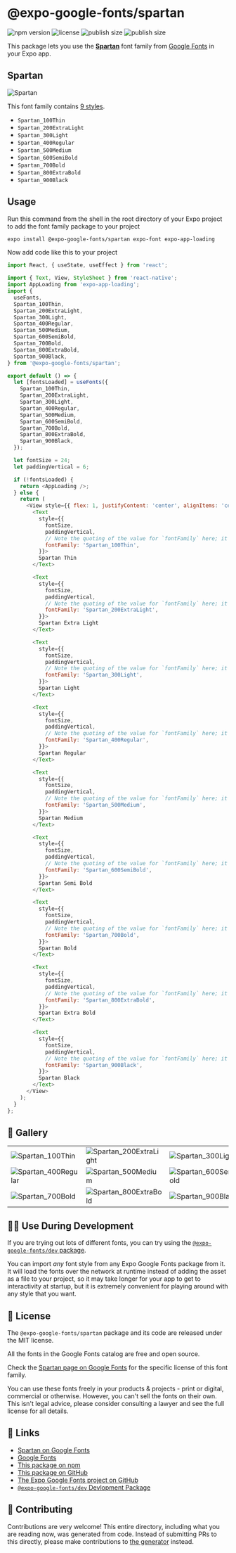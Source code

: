 # @expo-google-fonts/spartan

![npm version](https://flat.badgen.net/npm/v/@expo-google-fonts/spartan)
![license](https://flat.badgen.net/github/license/expo/google-fonts)
![publish size](https://flat.badgen.net/packagephobia/install/@expo-google-fonts/spartan)
![publish size](https://flat.badgen.net/packagephobia/publish/@expo-google-fonts/spartan)

This package lets you use the [**Spartan**](https://fonts.google.com/specimen/Spartan) font family from [Google Fonts](https://fonts.google.com/) in your Expo app.

## Spartan

![Spartan](./font-family.png)

This font family contains [9 styles](#-gallery).

- `Spartan_100Thin`
- `Spartan_200ExtraLight`
- `Spartan_300Light`
- `Spartan_400Regular`
- `Spartan_500Medium`
- `Spartan_600SemiBold`
- `Spartan_700Bold`
- `Spartan_800ExtraBold`
- `Spartan_900Black`

## Usage

Run this command from the shell in the root directory of your Expo project to add the font family package to your project
```sh
expo install @expo-google-fonts/spartan expo-font expo-app-loading
```

Now add code like this to your project
```js
import React, { useState, useEffect } from 'react';

import { Text, View, StyleSheet } from 'react-native';
import AppLoading from 'expo-app-loading';
import {
  useFonts,
  Spartan_100Thin,
  Spartan_200ExtraLight,
  Spartan_300Light,
  Spartan_400Regular,
  Spartan_500Medium,
  Spartan_600SemiBold,
  Spartan_700Bold,
  Spartan_800ExtraBold,
  Spartan_900Black,
} from '@expo-google-fonts/spartan';

export default () => {
  let [fontsLoaded] = useFonts({
    Spartan_100Thin,
    Spartan_200ExtraLight,
    Spartan_300Light,
    Spartan_400Regular,
    Spartan_500Medium,
    Spartan_600SemiBold,
    Spartan_700Bold,
    Spartan_800ExtraBold,
    Spartan_900Black,
  });

  let fontSize = 24;
  let paddingVertical = 6;

  if (!fontsLoaded) {
    return <AppLoading />;
  } else {
    return (
      <View style={{ flex: 1, justifyContent: 'center', alignItems: 'center' }}>
        <Text
          style={{
            fontSize,
            paddingVertical,
            // Note the quoting of the value for `fontFamily` here; it expects a string!
            fontFamily: 'Spartan_100Thin',
          }}>
          Spartan Thin
        </Text>

        <Text
          style={{
            fontSize,
            paddingVertical,
            // Note the quoting of the value for `fontFamily` here; it expects a string!
            fontFamily: 'Spartan_200ExtraLight',
          }}>
          Spartan Extra Light
        </Text>

        <Text
          style={{
            fontSize,
            paddingVertical,
            // Note the quoting of the value for `fontFamily` here; it expects a string!
            fontFamily: 'Spartan_300Light',
          }}>
          Spartan Light
        </Text>

        <Text
          style={{
            fontSize,
            paddingVertical,
            // Note the quoting of the value for `fontFamily` here; it expects a string!
            fontFamily: 'Spartan_400Regular',
          }}>
          Spartan Regular
        </Text>

        <Text
          style={{
            fontSize,
            paddingVertical,
            // Note the quoting of the value for `fontFamily` here; it expects a string!
            fontFamily: 'Spartan_500Medium',
          }}>
          Spartan Medium
        </Text>

        <Text
          style={{
            fontSize,
            paddingVertical,
            // Note the quoting of the value for `fontFamily` here; it expects a string!
            fontFamily: 'Spartan_600SemiBold',
          }}>
          Spartan Semi Bold
        </Text>

        <Text
          style={{
            fontSize,
            paddingVertical,
            // Note the quoting of the value for `fontFamily` here; it expects a string!
            fontFamily: 'Spartan_700Bold',
          }}>
          Spartan Bold
        </Text>

        <Text
          style={{
            fontSize,
            paddingVertical,
            // Note the quoting of the value for `fontFamily` here; it expects a string!
            fontFamily: 'Spartan_800ExtraBold',
          }}>
          Spartan Extra Bold
        </Text>

        <Text
          style={{
            fontSize,
            paddingVertical,
            // Note the quoting of the value for `fontFamily` here; it expects a string!
            fontFamily: 'Spartan_900Black',
          }}>
          Spartan Black
        </Text>
      </View>
    );
  }
};

```

## 🔡 Gallery


||||
|-|-|-|
|![Spartan_100Thin](./Spartan_100Thin.ttf.png)|![Spartan_200ExtraLight](./Spartan_200ExtraLight.ttf.png)|![Spartan_300Light](./Spartan_300Light.ttf.png)||
|![Spartan_400Regular](./Spartan_400Regular.ttf.png)|![Spartan_500Medium](./Spartan_500Medium.ttf.png)|![Spartan_600SemiBold](./Spartan_600SemiBold.ttf.png)||
|![Spartan_700Bold](./Spartan_700Bold.ttf.png)|![Spartan_800ExtraBold](./Spartan_800ExtraBold.ttf.png)|![Spartan_900Black](./Spartan_900Black.ttf.png)||


## 👩‍💻 Use During Development

If you are trying out lots of different fonts, you can try using the [`@expo-google-fonts/dev` package](https://github.com/expo/google-fonts/tree/master/font-packages/dev#readme).

You can import *any* font style from any Expo Google Fonts package from it. It will load the fonts
over the network at runtime instead of adding the asset as a file to your project, so it may take longer
for your app to get to interactivity at startup, but it is extremely convenient
for playing around with any style that you want.

## 📖 License

The `@expo-google-fonts/spartan` package and its code are released under the MIT license.

All the fonts in the Google Fonts catalog are free and open source.

Check the [Spartan page on Google Fonts](https://fonts.google.com/specimen/Spartan) for the specific license of this font family.

You can use these fonts freely in your products & projects - print or digital, commercial or otherwise. However, you can't sell the fonts on their own. This isn't legal advice, please consider consulting a lawyer and see the full license for all details.

## 🔗 Links

- [Spartan on Google Fonts](https://fonts.google.com/specimen/Spartan)
- [Google Fonts](https://fonts.google.com/)
- [This package on npm](https://www.npmjs.com/package/@expo-google-fonts/spartan)
- [This package on GitHub](https://github.com/expo/google-fonts/tree/master/font-packages/spartan)
- [The Expo Google Fonts project on GitHub](https://github.com/expo/google-fonts)
- [`@expo-google-fonts/dev` Devlopment Package](https://github.com/expo/google-fonts/tree/master/font-packages/dev)

## 🤝 Contributing

Contributions are very welcome! This entire directory, including what you are reading now, was generated from code. Instead of submitting PRs to this directly, please make contributions to [the generator](https://github.com/expo/google-fonts/tree/master/packages/generator) instead.

